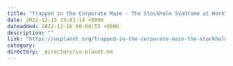 ```yaml
---
title: "Trapped in the Corporate Maze - The Stockholm Syndrome at Work"
date: 2022-12-15 15:01:14 +0000
dateadded: 2022-12-16 00:00:55 +0000
description: ""
link: "https://uxplanet.org/trapped-in-the-corporate-maze-the-stockholm-syndrome-at-work-537317b58fb5?source=rss----819cc2aaeee0---4"
category:
directory: _directory/ux-planet.md
---
```

